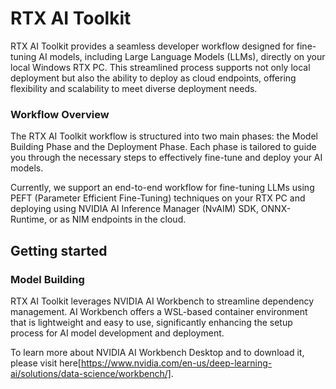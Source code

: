 # RTX AI Toolkit

RTX AI Toolkit provides a seamless developer workflow designed for fine-tuning AI models, including Large Language Models (LLMs), directly on your local Windows RTX PC. This streamlined process supports not only local deployment but also the ability to deploy as cloud endpoints, offering flexibility and scalability to meet diverse deployment needs.

<illustration>

### Workflow Overview

The RTX AI Toolkit workflow is structured into two main phases: the Model Building Phase and the Deployment Phase. Each phase is tailored to guide you through the necessary steps to effectively fine-tune and deploy your AI models.

Currently, we support an end-to-end workflow for fine-tuning LLMs using PEFT (Parameter Efficient Fine-Tuning) techniques on your RTX PC and deploying using NVIDIA AI Inference Manager (NvAIM) SDK, ONNX-Runtime, or as NIM endpoints in the cloud.



## Getting started


### Model Building
RTX AI Toolkit leverages NVIDIA AI Workbench  to streamline dependency management. AI Workbench offers a WSL-based container environment that is lightweight and easy to use, significantly enhancing the setup process for AI model development and deployment.

To learn more about NVIDIA AI Workbench Desktop and to download it, please visit here[https://www.nvidia.com/en-us/deep-learning-ai/solutions/data-science/workbench/].
